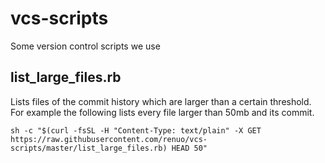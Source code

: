 # vcs-scripts
Some version control scripts we use

## list_large_files.rb

Lists files of the commit history which are larger than a certain threshold.
For example the following lists every file larger than 50mb and its commit.

    sh -c "$(curl -fsSL -H "Content-Type: text/plain" -X GET https://raw.githubusercontent.com/renuo/vcs-scripts/master/list_large_files.rb) HEAD 50"
